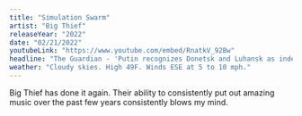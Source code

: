 ```yaml
---
title: "Simulation Swarm"
artist: "Big Thief"
releaseYear: "2022"
date: "02/21/2022"
youtubeLink: "https://www.youtube.com/embed/RnatkV_92Bw"
headline: "The Guardian - 'Putin recognizes Donetsk and Luhansk as independent states'"
weather: "Cloudy skies. High 49F. Winds ESE at 5 to 10 mph."
---
```


Big Thief has done it again. Their ability to consistently put out amazing music over the past few years consistently blows my mind.
